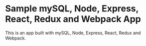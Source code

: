 # Sample mySQL, Node, Express, React, Redux and Webpack App

This is an app built with mySQL, Node, Express, React, Redux and Webpack.